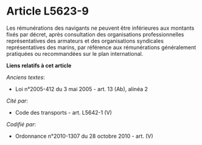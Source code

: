 # Article L5623-9

Les rémunérations des navigants ne peuvent être inférieures aux montants fixés par décret, après consultation des
organisations professionnelles représentatives des armateurs et des organisations syndicales représentatives des marins, par
référence aux rémunérations généralement pratiquées ou recommandées sur le plan international.

**Liens relatifs à cet article**

_Anciens textes_:

  - Loi n°2005-412 du 3 mai 2005 - art. 13 (Ab), alinéa 2

_Cité par_:

  - Code des transports - art. L5642-1 (V)

_Codifié par_:

  - Ordonnance n°2010-1307 du 28 octobre 2010 - art. (V)
